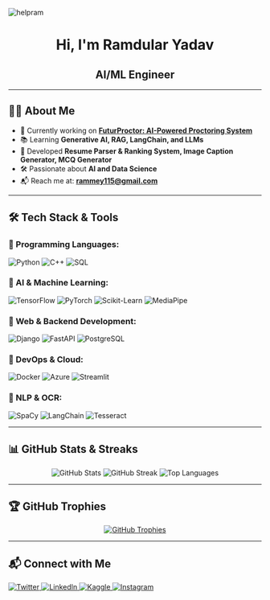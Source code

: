 <!-- Professional GitHub Profile Readme -->

<p align="left">
  <img src="https://komarev.com/ghpvc/?username=helpram&label=Profile%20views&color=0e75b6&style=flat" alt="helpram" />
</p>

<div align="center">
  <h1>Hi, I'm Ramdular Yadav</h1>
  <h2>AI/ML Engineer</h2>
</div>

---

## 👨‍💻 About Me
- 🔭 Currently working on **[FuturProctor: AI-Powered Proctoring System](https://github.com/HelpRam/An-Inbrowser-Proctoring-System)**
- 📚 Learning **Generative AI, RAG, LangChain, and LLMs**
- 🚀 Developed **Resume Parser & Ranking System, Image Caption Generator, MCQ Generator**
- 🛠️ Passionate about **AI and Data Science**
- 📬 Reach me at: **[rammey115@gmail.com](mailto:rammey115@gmail.com)**

---

## 🛠️ Tech Stack & Tools

### 🔹 Programming Languages:
![Python](https://img.shields.io/badge/Python-3776AB?style=for-the-badge&logo=python&logoColor=white)
![C++](https://img.shields.io/badge/C++-00599C?style=for-the-badge&logo=cplusplus&logoColor=white)
![SQL](https://img.shields.io/badge/SQL-4479A1?style=for-the-badge&logo=mysql&logoColor=white)

### 🔹 AI & Machine Learning:
![TensorFlow](https://img.shields.io/badge/TensorFlow-FF6F00?style=for-the-badge&logo=tensorflow&logoColor=white)
![PyTorch](https://img.shields.io/badge/PyTorch-EE4C2C?style=for-the-badge&logo=pytorch&logoColor=white)
![Scikit-Learn](https://img.shields.io/badge/Scikit--Learn-F7931E?style=for-the-badge&logo=scikit-learn&logoColor=white)
![MediaPipe](https://img.shields.io/badge/MediaPipe-FF9800?style=for-the-badge&logo=mediapipe&logoColor=white)

### 🔹 Web & Backend Development:
![Django](https://img.shields.io/badge/Django-092E20?style=for-the-badge&logo=django&logoColor=white)
![FastAPI](https://img.shields.io/badge/FastAPI-009688?style=for-the-badge&logo=fastapi&logoColor=white)
![PostgreSQL](https://img.shields.io/badge/PostgreSQL-336791?style=for-the-badge&logo=postgresql&logoColor=white)

### 🔹 DevOps & Cloud:
![Docker](https://img.shields.io/badge/Docker-2496ED?style=for-the-badge&logo=docker&logoColor=white)
![Azure](https://img.shields.io/badge/Azure-0078D4?style=for-the-badge&logo=microsoft-azure&logoColor=white)
![Streamlit](https://img.shields.io/badge/Streamlit-FF4B4B?style=for-the-badge&logo=streamlit&logoColor=white)

### 🔹 NLP & OCR:
![SpaCy](https://img.shields.io/badge/SpaCy-09A3D5?style=for-the-badge&logo=spacy&logoColor=white)
![LangChain](https://img.shields.io/badge/LangChain-FF9800?style=for-the-badge&logo=langchain&logoColor=white)
![Tesseract](https://img.shields.io/badge/Tesseract-OCR-FF6F00?style=for-the-badge&logo=tesseract&logoColor=white)

---

## 📊 GitHub Stats & Streaks

<div align="center">
  <img src="https://github-readme-stats.vercel.app/api?username=helpram&show_icons=true&theme=radical" alt="GitHub Stats" />
  <img src="https://github-readme-streak-stats.herokuapp.com/?user=helpram&theme=radical" alt="GitHub Streak" />
  <img src="https://github-readme-stats.vercel.app/api/top-langs/?username=helpram&layout=compact&theme=radical" alt="Top Languages" />
</div>

---

## 🏆 GitHub Trophies

<div align="center">
  <a href="https://github.com/ryo-ma/github-profile-trophy">
    <img src="https://github-profile-trophy.vercel.app/?username=helpram&theme=radical" alt="GitHub Trophies" />
  </a>
</div>

---

## 📬 Connect with Me

<div align="left">
  <a href="https://twitter.com/ram103888" target="_blank">
    <img src="https://img.shields.io/twitter/follow/ram103888?logo=twitter&style=for-the-badge" alt="Twitter" />
  </a>
  <a href="https://www.linkedin.com/in/ram-dular-yadav-1611b0228/" target="_blank">
    <img src="https://img.shields.io/badge/LinkedIn-blue?style=for-the-badge&logo=linkedin" alt="LinkedIn" />
  </a>
  <a href="https://kaggle.com/ramdular" target="_blank">
    <img src="https://img.shields.io/badge/Kaggle-blue?style=for-the-badge&logo=kaggle" alt="Kaggle" />
  </a>
  <a href="https://www.instagram.com/ram_11700/" target="_blank">
    <img src="https://img.shields.io/badge/Instagram-%23E4405F.svg?style=for-the-badge&logo=instagram&logoColor=white" alt="Instagram" />
  </a>
</div>
